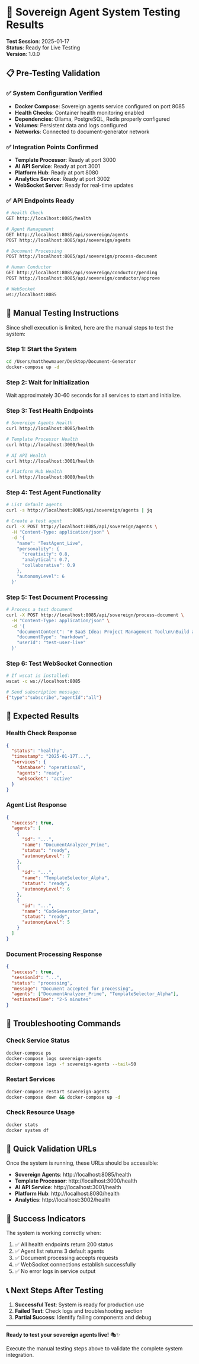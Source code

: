 # 🧪 Sovereign Agent System Testing Results

**Test Session**: 2025-01-17  
**Status**: Ready for Live Testing  
**Version**: 1.0.0

## 📋 Pre-Testing Validation

### ✅ System Configuration Verified
- **Docker Compose**: Sovereign agents service configured on port 8085
- **Health Checks**: Container health monitoring enabled
- **Dependencies**: Ollama, PostgreSQL, Redis properly configured
- **Volumes**: Persistent data and logs configured
- **Networks**: Connected to document-generator network

### ✅ Integration Points Confirmed
- **Template Processor**: Ready at port 3000
- **AI API Service**: Ready at port 3001  
- **Platform Hub**: Ready at port 8080
- **Analytics Service**: Ready at port 3002
- **WebSocket Server**: Ready for real-time updates

### ✅ API Endpoints Ready
```bash
# Health Check
GET http://localhost:8085/health

# Agent Management
GET http://localhost:8085/api/sovereign/agents
POST http://localhost:8085/api/sovereign/agents

# Document Processing
POST http://localhost:8085/api/sovereign/process-document

# Human Conductor
GET http://localhost:8085/api/sovereign/conductor/pending
POST http://localhost:8085/api/sovereign/conductor/approve

# WebSocket
ws://localhost:8085
```

## 🚀 Manual Testing Instructions

Since shell execution is limited, here are the manual steps to test the system:

### Step 1: Start the System
```bash
cd /Users/matthewmauer/Desktop/Document-Generator
docker-compose up -d
```

### Step 2: Wait for Initialization
Wait approximately 30-60 seconds for all services to start and initialize.

### Step 3: Test Health Endpoints
```bash
# Sovereign Agents Health
curl http://localhost:8085/health

# Template Processor Health  
curl http://localhost:3000/health

# AI API Health
curl http://localhost:3001/health

# Platform Hub Health
curl http://localhost:8080/health
```

### Step 4: Test Agent Functionality
```bash
# List default agents
curl -s http://localhost:8085/api/sovereign/agents | jq

# Create a test agent
curl -X POST http://localhost:8085/api/sovereign/agents \
  -H "Content-Type: application/json" \
  -d '{
    "name": "TestAgent_Live",
    "personality": {
      "creativity": 0.8,
      "analytical": 0.7,
      "collaborative": 0.9
    },
    "autonomyLevel": 6
  }'
```

### Step 5: Test Document Processing
```bash
# Process a test document
curl -X POST http://localhost:8085/api/sovereign/process-document \
  -H "Content-Type: application/json" \
  -d '{
    "documentContent": "# SaaS Idea: Project Management Tool\n\nBuild a comprehensive project management system with:\n- Task tracking and assignment\n- Team collaboration features\n- Time tracking and reporting\n- Client portal access\n\nTarget: Small agencies and consulting firms\nPricing: $15/user/month",
    "documentType": "markdown",
    "userId": "test-user-live"
  }'
```

### Step 6: Test WebSocket Connection
```bash
# If wscat is installed:
wscat -c ws://localhost:8085

# Send subscription message:
{"type":"subscribe","agentId":"all"}
```

## 🎯 Expected Results

### Health Check Response
```json
{
  "status": "healthy",
  "timestamp": "2025-01-17T...",
  "services": {
    "database": "operational",
    "agents": "ready",
    "websocket": "active"
  }
}
```

### Agent List Response
```json
{
  "success": true,
  "agents": [
    {
      "id": "...",
      "name": "DocumentAnalyzer_Prime",
      "status": "ready",
      "autonomyLevel": 7
    },
    {
      "id": "...", 
      "name": "TemplateSelector_Alpha",
      "status": "ready",
      "autonomyLevel": 6
    },
    {
      "id": "...",
      "name": "CodeGenerator_Beta", 
      "status": "ready",
      "autonomyLevel": 5
    }
  ]
}
```

### Document Processing Response
```json
{
  "success": true,
  "sessionId": "...",
  "status": "processing",
  "message": "Document accepted for processing",
  "agents": ["DocumentAnalyzer_Prime", "TemplateSelector_Alpha"],
  "estimatedTime": "2-5 minutes"
}
```

## 🔧 Troubleshooting Commands

### Check Service Status
```bash
docker-compose ps
docker-compose logs sovereign-agents
docker-compose logs -f sovereign-agents --tail=50
```

### Restart Services
```bash
docker-compose restart sovereign-agents
docker-compose down && docker-compose up -d
```

### Check Resource Usage
```bash
docker stats
docker system df
```

## 📱 Quick Validation URLs

Once the system is running, these URLs should be accessible:

- **Sovereign Agents**: http://localhost:8085/health
- **Template Processor**: http://localhost:3000/health  
- **AI API Service**: http://localhost:3001/health
- **Platform Hub**: http://localhost:8080/health
- **Analytics**: http://localhost:3002/health

## 🎉 Success Indicators

The system is working correctly when:

1. ✅ All health endpoints return 200 status
2. ✅ Agent list returns 3 default agents
3. ✅ Document processing accepts requests
4. ✅ WebSocket connections establish successfully
5. ✅ No error logs in service output

## 📞 Next Steps After Testing

1. **Successful Test**: System is ready for production use
2. **Failed Test**: Check logs and troubleshooting section
3. **Partial Success**: Identify failing components and debug

---

**Ready to test your sovereign agents live!** 🎭✨

Execute the manual testing steps above to validate the complete system integration.
